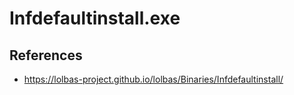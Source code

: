 # Infdefaultinstall.exe

## References
* https://lolbas-project.github.io/lolbas/Binaries/Infdefaultinstall/
